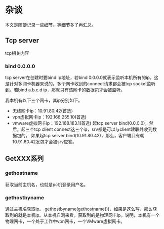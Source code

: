# 杂谈
本文是随便记录一些细节，等细节多了再汇总。

## Tcp server
tcp相关内容
### bind 0.0.0.0
tcp server在创建时要bind ip地址，若bind 0.0.0.0就表示监听本机所有的ip。这是针对多网卡机器来说的，多个网卡收到的connect请求都会被tcp socket监听到。若bind a.b.c.d ip，那就只有该网卡的数据包才会被监听。

我本机有以下三个网卡，其ip分别如下。
* 无线网卡ip：10.91.80.42(首选) 
* vpn虚拟网卡ip：192.168.255.10(首选)
* vmware虚拟网卡ip：192.168.183.1(首选) 
起tcp server bind(0.0.0.0)，然后，起三个tcp client connect这三个ip，srv都是可以与client建联并收到数据包的。
如果起tcp server bind(10.91.80.42)，那么，客户端只有朝10.91.80.42发包才会被srv应答。

## GetXXX系列
### gethostname
获取当前主机名，也就是pc机登录用户名。

### gethostbyname
通过主机名获取ip。
gethostbyname(gethostname())，如果是这么写，那么获取到的就是本机ip。从本机自测来看，获取到的是物理网卡ip。说明，本机有一个物理网卡，一个处于工作中vpn网卡，一个VMware虚拟网卡。